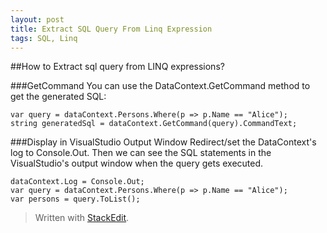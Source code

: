 ```yaml
---
layout: post
title: Extract SQL Query From Linq Expression
tags: SQL, Linq
---
```


##How to Extract sql query from LINQ expressions?

###GetCommand
You can use the DataContext.GetCommand method to get the generated SQL:

    var query = dataContext.Persons.Where(p => p.Name == "Alice");
    string generatedSql = dataContext.GetCommand(query).CommandText;

###Display in VisualStudio Output Window
Redirect/set the DataContext's log to Console.Out. Then we can see the SQL statements in the VisualStudio's output window when the query gets executed.

    dataContext.Log = Console.Out;
    var query = dataContext.Persons.Where(p => p.Name == "Alice");
    var persons = query.ToList();

> Written with [StackEdit](https://stackedit.io/).
